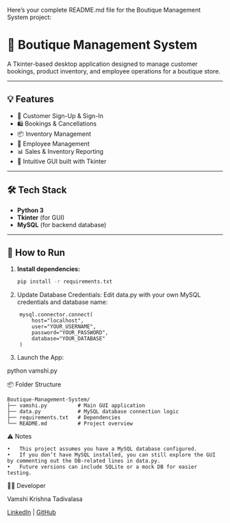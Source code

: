 Here’s your complete README.md file for the Boutique Management System project:

# 🧵 Boutique Management System

A Tkinter-based desktop application designed to manage customer bookings, product inventory, and employee operations for a boutique store.

---

## 💡 Features

- 🔐 Customer Sign-Up & Sign-In
- 🛍️ Bookings & Cancellations
- 📦 Inventory Management
- 👥 Employee Management
- 📊 Sales & Inventory Reporting
- 🎨 Intuitive GUI built with Tkinter

---

## 🛠️ Tech Stack

- **Python 3**
- **Tkinter** (for GUI)
- **MySQL** (for backend database)

---

## 🚀 How to Run

1. **Install dependencies:**

   ```bash
   pip install -r requirements.txt

2.	Update Database Credentials:
	Edit data.py with your own MySQL credentials and database name:
```
	mysql.connector.connect(
	    host="localhost",
	    user="YOUR_USERNAME",
	    password="YOUR_PASSWORD",
	    database="YOUR_DATABASE"
	)

```
3.	Launch the App:

python vamshi.py

📦 Folder Structure
```
Boutique-Management-System/
├── vamshi.py          # Main GUI application
├── data.py            # MySQL database connection logic
├── requirements.txt   # Dependencies
└── README.md          # Project overview
```
⚠️ Notes

	•	This project assumes you have a MySQL database configured.
	•	If you don’t have MySQL installed, you can still explore the GUI by commenting out the DB-related lines in data.py.
	•	Future versions can include SQLite or a mock DB for easier testing.

👨‍💻 Developer

Vamshi Krishna Tadivalasa

[LinkedIn](https://www.linkedin.com/in/vamshi-krish-na/) | [GitHub](https://github.com/vamshikrish1711)
